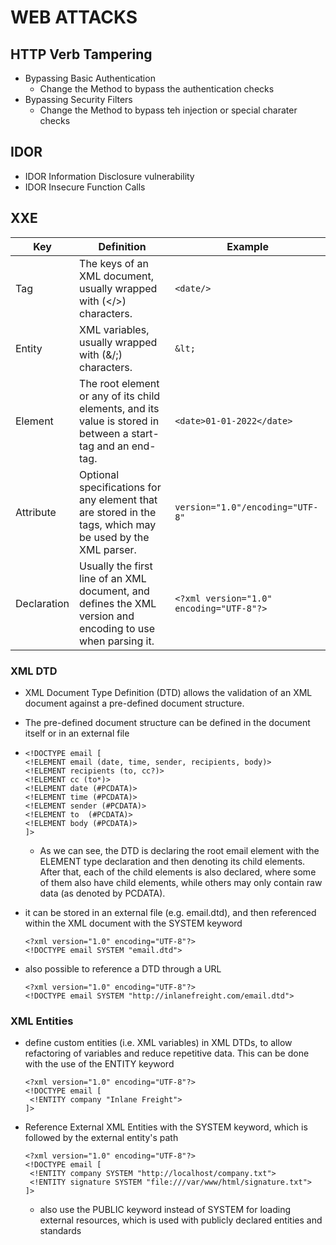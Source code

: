 # WEB ATTACKS
## HTTP Verb Tampering
- Bypassing Basic Authentication
  - Change the Method to bypass the authentication checks
- Bypassing Security Filters
  - Change the Method to bypass teh injection or special charater checks
 
## IDOR
- IDOR Information Disclosure vulnerability
- IDOR Insecure Function Calls

## XXE

| Key	| Definition	| Example |
| --- | --- | --- |
| Tag	| The keys of an XML document, usually wrapped with (</>) characters. |	`<date/>` |
| Entity |	XML variables, usually wrapped with (&/;) characters.	| `&lt;` |
| Element	| The root element or any of its child elements, and its value is stored in between a start-tag and an end-tag.	| `<date>01-01-2022</date>` |
| Attribute	| Optional specifications for any element that are stored in the tags, which may be used by the XML parser. |	`version="1.0"/encoding="UTF-8"` |
| Declaration |	Usually the first line of an XML document, and defines the XML version and encoding to use when parsing it.	| `<?xml version="1.0" encoding="UTF-8"?>` |

### XML DTD
- XML Document Type Definition (DTD) allows the validation of an XML document against a pre-defined document structure.
- The pre-defined document structure can be defined in the document itself or in an external file
- ```XXE
  <!DOCTYPE email [
  <!ELEMENT email (date, time, sender, recipients, body)>
  <!ELEMENT recipients (to, cc?)>
  <!ELEMENT cc (to*)>
  <!ELEMENT date (#PCDATA)>
  <!ELEMENT time (#PCDATA)>
  <!ELEMENT sender (#PCDATA)>
  <!ELEMENT to  (#PCDATA)>
  <!ELEMENT body (#PCDATA)>
  ]>
  ```
  - As we can see, the DTD is declaring the root email element with the ELEMENT type declaration and then denoting its child elements. After that, each of the child elements is also declared, where some of them also have child elements, while others may only contain raw data (as denoted by PCDATA).
 
- it can be stored in an external file (e.g. email.dtd), and then referenced within the XML document with the SYSTEM keyword
  ```
  <?xml version="1.0" encoding="UTF-8"?>
  <!DOCTYPE email SYSTEM "email.dtd">
  ```
- also possible to reference a DTD through a URL
  ```
  <?xml version="1.0" encoding="UTF-8"?>
  <!DOCTYPE email SYSTEM "http://inlanefreight.com/email.dtd">
  ```
### XML Entities
- define custom entities (i.e. XML variables) in XML DTDs, to allow refactoring of variables and reduce repetitive data. This can be done with the use of the ENTITY keyword
   ```
  <?xml version="1.0" encoding="UTF-8"?>
  <!DOCTYPE email [
    <!ENTITY company "Inlane Freight">
  ]>
  ```
- Reference External XML Entities with the SYSTEM keyword, which is followed by the external entity's path
   ```
  <?xml version="1.0" encoding="UTF-8"?>
  <!DOCTYPE email [
    <!ENTITY company SYSTEM "http://localhost/company.txt">
    <!ENTITY signature SYSTEM "file:///var/www/html/signature.txt">
  ]>
  ```
  - also use the PUBLIC keyword instead of SYSTEM for loading external resources, which is used with publicly declared entities and standards
